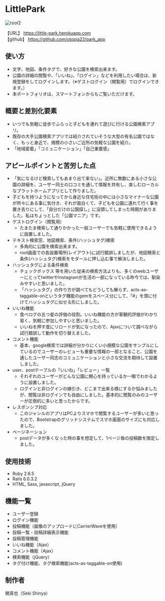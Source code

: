 # LittlePark
![root2](https://user-images.githubusercontent.com/50666202/91636926-77162280-ea3f-11ea-8a18-bba5f33b3dd8.jpeg)

【URL】
https://little-park.herokuapp.com  
【github】
https://github.com/utopia22/park_app

## 使い方
- 文字、地図、条件タグで、好きな公園を検索出来ます。
- 公園の詳細の閲覧や、「いいね」、「ログイン」などを利用したい場合は、新規登録をしてログインします。（※ゲストログイン（閲覧用）でログインできます。）
- 本ポートフォリオは、スマートフォンからもご覧いただけます。  

## 概要と差別化要素
- いつでも気軽に徒歩でふらっと子どもを連れて遊びに行ける公園検索アプリ。  
- 既存の大手公園検索アプリでは紹介されていそうな大型の有名公園ではなく、もっと身近で、規模の小さいご近所の気軽な公園を紹介。  
- 「地域密着」「コミュニケーション」「自己重要感」  

## アピールポイントと苦労した点

* 「気になるけど検索してもあまり出て来ない」。近所に無数にある小さな公園の詳細を、ユーザー同士の口コミを通して情報を共有し、楽しむローカルなプラットホームアプリとして作りました。
* 子どもを持つようになってから身近な住宅街の中には小さなマイナーな公園が所々にある事に気付き、それが面白くて、子どもを公園に連れて行く事を置き去りにして、「自分だけの公園探し」に没頭してしまった時期がありました。私はちょっとした「公園マニア」です。
* ゲストログイン（閲覧用）
  * たまたま検索して通りかかった一般ユーザーでも気軽に使用できるように設置しました。
* テキスト検索窓、地図検索、条件(ハッシュタグ)検索
  * 多角的に公園を検索出来ます。
  * root画面での各設置場所(レイアウト)に試行錯誤しましたが、地図検索と条件(ハッシュタグ)検索をモダールに押し込む事で解決しました。
* ハッシュタグによる条件検索
  * チェックボックス 等を用いた従来の検索方法よりも、多くのwebユーザーにとってtwitterやInstagramが生活の一部になっている昨今では、馴染みやすいと思いました。
  * 「ハッシュタグ」の作り方が調べてもどうしても解らず、acts-as-taggable-onというタグ機能のgemをスペース分にして、「#」を頭に付けてハッシュタグに似せる形にしました。
* いいね機能
  * 食べログの五つ星の評価の役割。いいね機能の方が客観的評価がわかり易く、気軽に参加しやすいと思いました。
  * いいねを押す度にリロードが気になったので、Ajaxについて調べながら試行錯誤して動作を切り替えました。
* コメント機能
  * 基本、google検索では詳細が分かりにくい小規模な公園をサンプルにしているのでユーザーのレビューも重要な情報の一部となること、公園を通したユーザー同志のコミュニケーションと小さな交流を期待して設置しました。
* user、postテーブルの「いいね」「レビュー」一覧
  * それぞれのユーザーがどんな公園に関心を持っているか一眼でわかるように設置しました。
  * ログインと非ログインの線引き、どこまで出来る様にするか悩みましたが、閲覧は非ログインでも自由にしました。基本的に閲覧のみのユーザーが圧倒的に多いと思ったからです。
* レスポンシブ対応
  * このジャンルのアプリはPCよりスマホで閲覧するユーザーが多いと思ったので、Bootstrapのグリッドシステムでスマホ画面のサイズにも対応しました。
* ページネーション
  * postデータが多くなった時の事を想定して、1ページ毎の投稿数を限定しました。

## 使用技術

- Ruby 2.6.5  
- Rails 6.0.3.2  
- HTML, Sass, javascript, jQuery  

## 機能一覧

- ユーザー登録  
- ログイン機能  
- 投稿機能（画像のアップロードにCarrierWaveを使用）  
- 投稿一覧・投稿詳細表示機能  
- 投稿管理機能  
- いいね機能（Ajax）  
- コメント機能（Ajax）  
- 検索機能（jQuery）  
- タグ付け機能、タグ検索機能(acts-as-taggable-on使用)  

## 制作者

  関真也（Seki Shinya）
